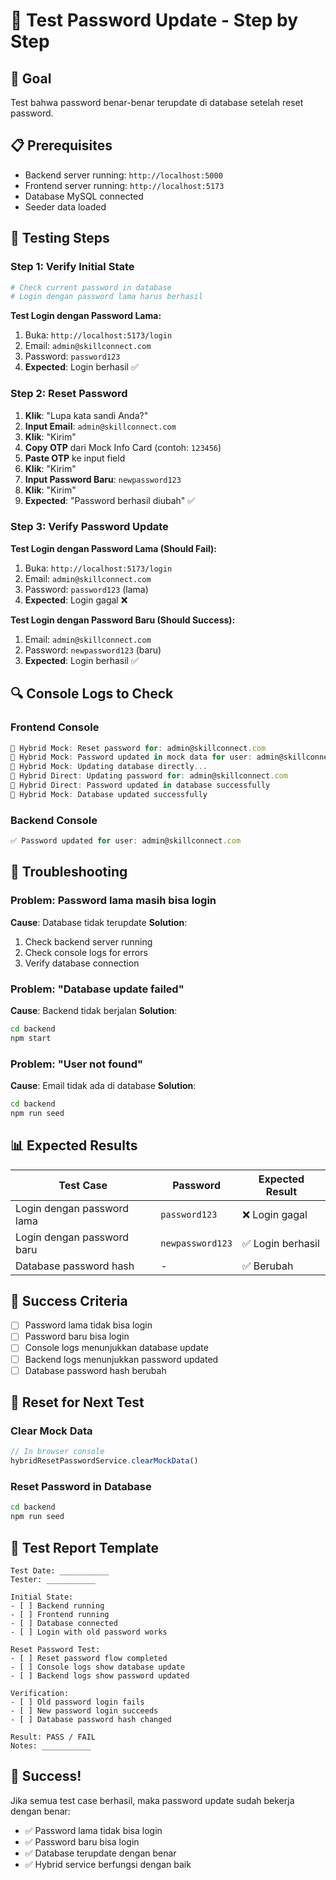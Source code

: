 # 🧪 Test Password Update - Step by Step

## 🎯 Goal
Test bahwa password benar-benar terupdate di database setelah reset password.

## 📋 Prerequisites
- Backend server running: `http://localhost:5000`
- Frontend server running: `http://localhost:5173`
- Database MySQL connected
- Seeder data loaded

## 🚀 Testing Steps

### Step 1: Verify Initial State
```bash
# Check current password in database
# Login dengan password lama harus berhasil
```

**Test Login dengan Password Lama:**
1. Buka: `http://localhost:5173/login`
2. Email: `admin@skillconnect.com`
3. Password: `password123`
4. **Expected**: Login berhasil ✅

### Step 2: Reset Password
1. **Klik**: "Lupa kata sandi Anda?"
2. **Input Email**: `admin@skillconnect.com`
3. **Klik**: "Kirim"
4. **Copy OTP** dari Mock Info Card (contoh: `123456`)
5. **Paste OTP** ke input field
6. **Klik**: "Kirim"
7. **Input Password Baru**: `newpassword123`
8. **Klik**: "Kirim"
9. **Expected**: "Password berhasil diubah" ✅

### Step 3: Verify Password Update
**Test Login dengan Password Lama (Should Fail):**
1. Buka: `http://localhost:5173/login`
2. Email: `admin@skillconnect.com`
3. Password: `password123` (lama)
4. **Expected**: Login gagal ❌

**Test Login dengan Password Baru (Should Success):**
1. Email: `admin@skillconnect.com`
2. Password: `newpassword123` (baru)
3. **Expected**: Login berhasil ✅

## 🔍 Console Logs to Check

### Frontend Console
```javascript
🔧 Hybrid Mock: Reset password for: admin@skillconnect.com
🔧 Hybrid Mock: Password updated in mock data for user: admin@skillconnect.com
🔧 Hybrid Mock: Updating database directly...
🔧 Hybrid Direct: Updating password for: admin@skillconnect.com
🔧 Hybrid Direct: Password updated in database successfully
🔧 Hybrid Mock: Database updated successfully
```

### Backend Console
```javascript
✅ Password updated for user: admin@skillconnect.com
```

## 🚨 Troubleshooting

### Problem: Password lama masih bisa login
**Cause**: Database tidak terupdate
**Solution**: 
1. Check backend server running
2. Check console logs for errors
3. Verify database connection

### Problem: "Database update failed"
**Cause**: Backend tidak berjalan
**Solution**:
```bash
cd backend
npm start
```

### Problem: "User not found"
**Cause**: Email tidak ada di database
**Solution**:
```bash
cd backend
npm run seed
```

## 📊 Expected Results

| Test Case | Password | Expected Result |
|-----------|----------|-----------------|
| Login dengan password lama | `password123` | ❌ Login gagal |
| Login dengan password baru | `newpassword123` | ✅ Login berhasil |
| Database password hash | - | ✅ Berubah |

## 🎯 Success Criteria

- [ ] Password lama tidak bisa login
- [ ] Password baru bisa login
- [ ] Console logs menunjukkan database update
- [ ] Backend logs menunjukkan password updated
- [ ] Database password hash berubah

## 🔄 Reset for Next Test

### Clear Mock Data
```javascript
// In browser console
hybridResetPasswordService.clearMockData()
```

### Reset Password in Database
```bash
cd backend
npm run seed
```

## 📝 Test Report Template

```
Test Date: ___________
Tester: ___________

Initial State:
- [ ] Backend running
- [ ] Frontend running
- [ ] Database connected
- [ ] Login with old password works

Reset Password Test:
- [ ] Reset password flow completed
- [ ] Console logs show database update
- [ ] Backend logs show password updated

Verification:
- [ ] Old password login fails
- [ ] New password login succeeds
- [ ] Database password hash changed

Result: PASS / FAIL
Notes: ___________
```

## 🎉 Success!

Jika semua test case berhasil, maka password update sudah bekerja dengan benar:
- ✅ Password lama tidak bisa login
- ✅ Password baru bisa login  
- ✅ Database terupdate dengan benar
- ✅ Hybrid service berfungsi dengan baik
